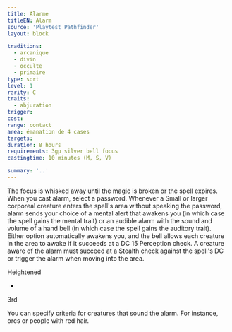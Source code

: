 ```yaml
---
title: Alarme
titleEN: Alarm
source: 'Playtest Pathfinder'
layout: block

traditions:
  - arcanique
  - divin
  - occulte
  - primaire
type: sort
level: 1
rarity: C
traits:
  - abjuration
trigger: 
cost: 
range: contact
area: émanation de 4 cases
targets: 
duration: 8 hours
requirements: 3gp silver bell focus
castingtime: 10 minutes (M, S, V)

summary: '..'
---
```

The focus is whisked away until the magic is broken or the spell expires. When you cast alarm, select a password. Whenever a Small or larger corporeal creature enters the spell's area without speaking the password, alarm sends your choice of a mental alert that awakens you (in which case the spell gains the mental trait) or an audible alarm with the sound and volume of a hand bell (in which case the spell gains the auditory trait). Either option automatically awakens you, and the bell allows each creature in the area to awake if it succeeds at a DC 15 Perception check. A creature aware of the alarm must succeed at a Stealth check against the spell's DC or trigger the alarm when moving into the area.

Heightened

-

3rd

You can specify criteria for creatures that sound the alarm. For instance, orcs or people with red hair.